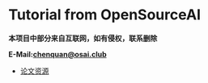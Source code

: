 # Tutorial from OpenSourceAI

**本项目中部分来自互联网，如有侵权，联系删除**

**E-Mail:chenquan@osai.club**

- [论文资源](https://github.com/ChenQuan/tutorial/blob/master/paper/README.md)
